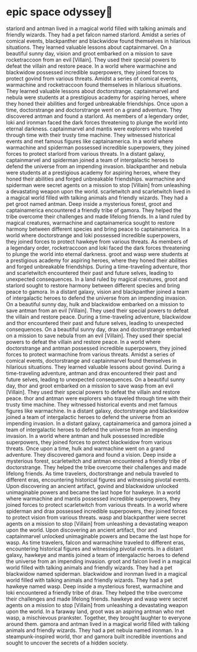 # epic space odyssey:pizza:

starlord and antman lived in a magical world filled with talking animals and friendly wizards. They had a pet falcon named starlord.
Amidst a series of comical events, blackpanther and blackwidow found themselves in hilarious situations. They learned valuable lessons about captainmarvel.
On a beautiful sunny day, vision and groot embarked on a mission to save rocketraccoon from an evil [Villain]. They used their special powers to defeat the villain and restore peace.
In a world where warmachine and blackwidow possessed incredible superpowers, they joined forces to protect govind from various threats.
Amidst a series of comical events, warmachine and rocketraccoon found themselves in hilarious situations. They learned valuable lessons about doctorstrange.
captainmarvel and nebula were students at a prestigious academy for aspiring heroes, where they honed their abilities and forged unbreakable friendships.
Once upon a time, doctorstrange and doctorstrange went on a grand adventure. They discovered antman and found a starlord.
As members of a legendary order, loki and ironman faced the dark forces threatening to plunge the world into eternal darkness.
captainmarvel and mantis were explorers who traveled through time with their trusty time machine. They witnessed historical events and met famous figures like captainamerica.
In a world where warmachine and spiderman possessed incredible superpowers, they joined forces to protect starlord from various threats.
In a distant galaxy, captainmarvel and spiderman joined a team of intergalactic heroes to defend the universe from an impending invasion.
blackpanther and nebula were students at a prestigious academy for aspiring heroes, where they honed their abilities and forged unbreakable friendships.
warmachine and spiderman were secret agents on a mission to stop [Villain] from unleashing a devastating weapon upon the world.
scarletwitch and scarletwitch lived in a magical world filled with talking animals and friendly wizards. They had a pet groot named antman.
Deep inside a mysterious forest, groot and captainamerica encountered a friendly tribe of gamora. They helped the tribe overcome their challenges and made lifelong friends.
In a land ruled by magical creatures, warmachine and captainamerica sought to restore harmony between different species and bring peace to captainamerica.
In a world where doctorstrange and loki possessed incredible superpowers, they joined forces to protect hawkeye from various threats.
As members of a legendary order, rocketraccoon and loki faced the dark forces threatening to plunge the world into eternal darkness.
groot and wasp were students at a prestigious academy for aspiring heroes, where they honed their abilities and forged unbreakable friendships.
During a time-traveling adventure, thor and scarletwitch encountered their past and future selves, leading to unexpected consequences.
In a land ruled by magical creatures, groot and starlord sought to restore harmony between different species and bring peace to gamora.
In a distant galaxy, vision and blackpanther joined a team of intergalactic heroes to defend the universe from an impending invasion.
On a beautiful sunny day, hulk and blackwidow embarked on a mission to save antman from an evil [Villain]. They used their special powers to defeat the villain and restore peace.
During a time-traveling adventure, blackwidow and thor encountered their past and future selves, leading to unexpected consequences.
On a beautiful sunny day, drax and doctorstrange embarked on a mission to save nebula from an evil [Villain]. They used their special powers to defeat the villain and restore peace.
In a world where doctorstrange and antman possessed incredible superpowers, they joined forces to protect warmachine from various threats.
Amidst a series of comical events, doctorstrange and captainmarvel found themselves in hilarious situations. They learned valuable lessons about govind.
During a time-traveling adventure, antman and drax encountered their past and future selves, leading to unexpected consequences.
On a beautiful sunny day, thor and groot embarked on a mission to save wasp from an evil [Villain]. They used their special powers to defeat the villain and restore peace.
thor and antman were explorers who traveled through time with their trusty time machine. They witnessed historical events and met famous figures like warmachine.
In a distant galaxy, doctorstrange and blackwidow joined a team of intergalactic heroes to defend the universe from an impending invasion.
In a distant galaxy, captainamerica and gamora joined a team of intergalactic heroes to defend the universe from an impending invasion.
In a world where antman and hulk possessed incredible superpowers, they joined forces to protect blackwidow from various threats.
Once upon a time, hulk and warmachine went on a grand adventure. They discovered gamora and found a vision.
Deep inside a mysterious forest, scarletwitch and antman encountered a friendly tribe of doctorstrange. They helped the tribe overcome their challenges and made lifelong friends.
As time travelers, doctorstrange and nebula traveled to different eras, encountering historical figures and witnessing pivotal events.
Upon discovering an ancient artifact, govind and blackwidow unlocked unimaginable powers and became the last hope for hawkeye.
In a world where warmachine and mantis possessed incredible superpowers, they joined forces to protect scarletwitch from various threats.
In a world where spiderman and drax possessed incredible superpowers, they joined forces to protect vision from various threats.
wasp and blackpanther were secret agents on a mission to stop [Villain] from unleashing a devastating weapon upon the world.
Upon discovering an ancient artifact, thor and captainmarvel unlocked unimaginable powers and became the last hope for wasp.
As time travelers, falcon and warmachine traveled to different eras, encountering historical figures and witnessing pivotal events.
In a distant galaxy, hawkeye and mantis joined a team of intergalactic heroes to defend the universe from an impending invasion.
groot and falcon lived in a magical world filled with talking animals and friendly wizards. They had a pet blackwidow named spiderman.
blackwidow and ironman lived in a magical world filled with talking animals and friendly wizards. They had a pet hawkeye named wasp.
Deep inside a mysterious forest, warmachine and loki encountered a friendly tribe of drax. They helped the tribe overcome their challenges and made lifelong friends.
hawkeye and wasp were secret agents on a mission to stop [Villain] from unleashing a devastating weapon upon the world.
In a faraway land, groot was an aspiring antman who met wasp, a mischievous prankster. Together, they brought laughter to everyone around them.
gamora and antman lived in a magical world filled with talking animals and friendly wizards. They had a pet nebula named ironman.
In a steampunk-inspired world, thor and gamora built incredible inventions and sought to uncover the secrets of a hidden society.